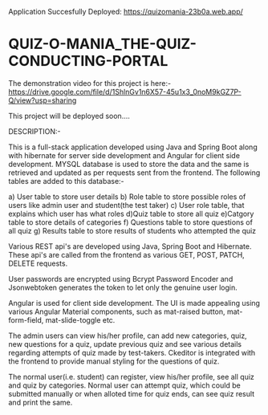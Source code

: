 Application Succesfully Deployed: https://quizomania-23b0a.web.app/

# QUIZ-O-MANIA_THE-QUIZ-CONDUCTING-PORTAL

The demonstration video for this project is here:- https://drive.google.com/file/d/1ShlnGv1n6X57-45u1x3_0noM9kGZ7P-Q/view?usp=sharing

This project will be deployed soon....

DESCRIPTION:-

This is a full-stack application developed using Java and Spring Boot along with hibernate for server side development and Angular for client side development. MYSQL database is used to store the data and the same is retrieved and updated as per requests sent from the frontend. The following tables are added to this database:-

a) User table to store user details b) Role table to store possible roles of users like admin user and student(the test taker) c) User role table, that explains which user has what roles d)Quiz table to store all quiz e)Catgory table to store details of categories f) Questions table to store questions of all quiz g) Results table to store results of students who attempted the quiz

Various REST api's are developed using Java, Spring Boot and Hibernate. These api's are called from the frontend as various GET, POST, PATCH, DELETE requests.

User passwords are encrypted using Bcrypt Password Encoder and Jsonwebtoken generates the token to let only the genuine user login.

Angular is used for client side development. The UI is made appealing using various Angular Material components, such as mat-raised button, mat-form-field, mat-slide-toggle etc.

The admin users can view his/her profile, can add new categories, quiz, new questions for a quiz, update previous quiz and see various details regarding attempts of quiz made by test-takers. Ckeditor is integrated with the frontend to provide manual styling for the questions of quiz.

The normal user(i.e. student) can register, view his/her profile, see all quiz and quiz by categories. Normal user can attempt quiz, which could be submitted manually or when alloted time for quiz ends, can see quiz result and print the same.
